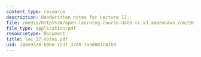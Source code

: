 ```yaml
---
content_type: resource
description: Handwritten notes for Lecture 17.
file: /media/https%3A/open-learning-course-data-rc.s3.amazonaws.com/20-410j-molecular-cellular-and-tissue-biomechanics-be-410j-spring-2003/24de9328b0b6723137d01a3d087c41b9_lec_17_notes.pdf
file_type: application/pdf
resourcetype: Document
title: lec_17_notes.pdf
uid: 24de9328-b0b6-7231-37d0-1a3d087c41b9
---
```

